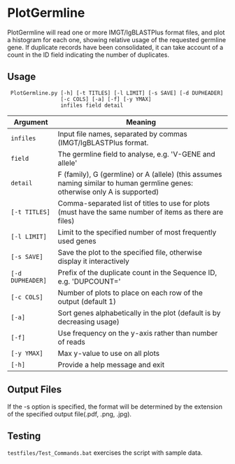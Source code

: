 # PlotGermline #

PlotGermline will read one or more IMGT/IgBLASTPlus format files, and plot a histogram for each one, showing relative usage of the requested germline gene. If duplicate records have been consolidated, it can take account of a count in the ID field indicating the number of duplicates.

## Usage ##

     PlotGermline.py [-h] [-t TITLES] [-l LIMIT] [-s SAVE] [-d DUPHEADER]
                     [-c COLS] [-a] [-f] [-y YMAX]
                     infiles field detail

Argument|Meaning
---------|-------
`infiles`|Input file names, separated by commas (IMGT/IgBLASTPlus format.
`field`|The germline field to analyse, e.g. 'V-GENE and allele'
`detail`|F (family), G (germline) or A (allele) (this assumes naming similar to human germline genes: otherwise only A is supported)
`[-t TITLES]`|Comma-separated list of titles to use for plots (must have the same number of items as there are files)
`[-l LIMIT]`|Limit to the specified number of most frequently used genes
`[-s SAVE]`|Save the plot to the specified file, otherwise display it interactively
`[-d DUPHEADER]`|Prefix of the duplicate count in the Sequence ID, e.g. 'DUPCOUNT='
`[-c COLS]`|Number of plots to place on each row of the output (default 1)
`[-a]`|Sort genes alphabetically in the plot (default is by decreasing usage)
`[-f]`|Use frequency on the y-axis rather than number of reads
`[-y YMAX]`|Max y-value to use on all plots
`[-h]`|Provide a help message and exit

## Output Files ##

If the -s option is specified, the format will be determined by the extension of the specified output file(.pdf, .png, .jpg).

## Testing ##

`testfiles/Test_Commands.bat` exercises the script with sample data.